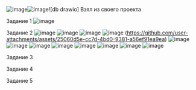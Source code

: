 
![image](https://github.com/user-attachments/assets/fdc8f94d-bf93-4a71-97f6-275afb28f6f1)![image](https://github.com/user-attachments/assets/9f9b75a0-ea98-4708-9eb6-193487e9f8f0)![db drawio]
Взял из своего проекта

Задание 1
![image](https://github.com/user-attachments/assets/60e49ac7-3f55-4319-a128-f02662d9425f)

Задание 2
![image](https://github.com/user-attachments/assets/52c5ac9a-e5fc-40f0-9de2-77756520c8bb)
![image](https://github.com/user-attachments/assets/db480e98-c7f9-4e3d-993b-0ccc0e92edb5)
![image](https://github.com/user-attachments/assets/db5b5517-25a8-40c3-8972-f3c9edebef5f)
![image](https://github.com/user-attachments/assets/cc9c0ddb-2b4e-4a26-82bf-1c19047901f6)
(https://github.com/user-attachments/assets/25060d5e-cc7d-4bd0-9381-a56ef91ea9ea)
![image](https://github.com/user-attachments/assets/b3407d68-fdf8-4353-bd35-a7e3a1cdf7ae)
![image](https://github.com/user-attachments/assets/1c46cc42-8603-4bca-89bf-ad0981dd9b57)
![image](https://github.com/user-attachments/assets/399a6528-9dba-46de-a17d-bdf7e5e34028)
![image](https://github.com/user-attachments/assets/62d6a131-f8fa-4018-bf6f-fdb876f00c19)
![image](https://github.com/user-attachments/assets/b360a471-c6b3-4411-a1e8-5fa8ef8b7bfd)
![image](https://github.com/user-attachments/assets/ecd12859-e0bd-4165-b02b-7288c3806ec7)
![image](https://github.com/user-attachments/assets/2699a6ad-cdaf-4f69-942f-2f50da00feb6)
![image](https://github.com/user-attachments/assets/f497abe1-5f66-428e-a5dc-34347201cd58)




Задание 3


Задание 4


Задание 5
